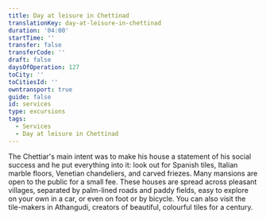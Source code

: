 ```yaml
---
title: Day at leisure in Chettinad
translationKey: day-at-leisure-in-chettinad
duration: '04:00'
startTime: ''
transfer: false
transferCode: ''
draft: false
daysOfOperation: 127
toCity: ''
toCitiesId: ''
owntransport: true
guide: false
id: services
type: excursions
tags:
  - Services
  - Day at leisure in Chettinad
---
```

The Chettiar's main intent was to make his house a statement of his social success and he put everything into it: look out for Spanish tiles, Italian marble floors, Venetian chandeliers, and carved friezes. Many mansions are open to the public for a small fee. These houses are spread across pleasant villages, separated by palm-lined roads and paddy fields, easy to explore on your own in a car, or even on foot or by bicycle. You can also visit the tile-makers in Athangudi, creators of beautiful, colourful tiles for a century.